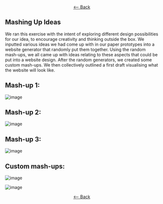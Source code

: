 <div align = center>
  
  [<-- Back](https://github.com/jess-mw/desk23/tree/main/Documentation/3.%20UX%20Design#d-the-design-methodology)
  </div>


## Mashing Up Ideas

We ran this exercise with the intent of exploring different design possibilities for our idea, 
to encourage creativity and thinking outside the box.
We inputted various ideas we had come up with in our paper prototypes into a website generator that randomly put them together.
Using the random mash-ups, we all came up with ideas relating to these aspects that could be put into a website design.
After the random generators, we created some custom mash-ups.
We then collectively outlined a first draft visualising what the website will look like.

## Mash-up 1:
![image](https://user-images.githubusercontent.com/45073537/116727577-a9b45880-a9dc-11eb-96f2-0aec0988141d.png)

## Mash-up 2:
![image](https://user-images.githubusercontent.com/45073537/116727644-bcc72880-a9dc-11eb-8255-3678740f0c8e.png)

## Mash-up 3:
![image](https://user-images.githubusercontent.com/45073537/116727691-cbaddb00-a9dc-11eb-93d8-546c564966de.png)

## Custom mash-ups:
![image](https://user-images.githubusercontent.com/45073537/116727747-e08a6e80-a9dc-11eb-971b-564fdf4225d7.png)

![image](https://user-images.githubusercontent.com/45073537/116727811-f4ce6b80-a9dc-11eb-99ac-56cd745f9a89.png)

<div align = center>
  
  [<-- Back](https://github.com/jess-mw/desk23/tree/main/Documentation/3.%20UX%20Design#d-the-design-methodology)
  </div>
